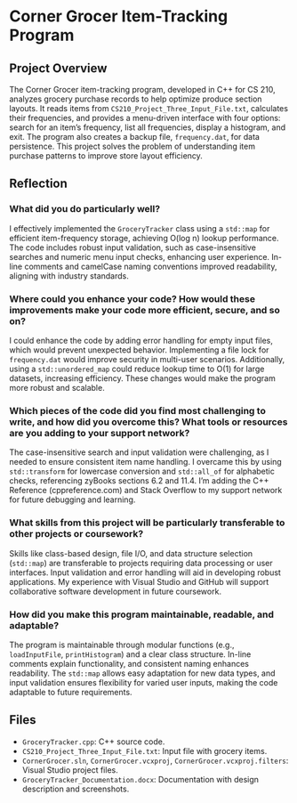 # Corner Grocer Item-Tracking Program

## Project Overview
The Corner Grocer item-tracking program, developed in C++ for CS 210, analyzes grocery purchase records to help optimize produce section layouts. It reads items from `CS210_Project_Three_Input_File.txt`, calculates their frequencies, and provides a menu-driven interface with four options: search for an item’s frequency, list all frequencies, display a histogram, and exit. The program also creates a backup file, `frequency.dat`, for data persistence. This project solves the problem of understanding item purchase patterns to improve store layout efficiency.

## Reflection

### What did you do particularly well?
I effectively implemented the `GroceryTracker` class using a `std::map` for efficient item-frequency storage, achieving O(log n) lookup performance. The code includes robust input validation, such as case-insensitive searches and numeric menu input checks, enhancing user experience. In-line comments and camelCase naming conventions improved readability, aligning with industry standards.

### Where could you enhance your code? How would these improvements make your code more efficient, secure, and so on?
I could enhance the code by adding error handling for empty input files, which would prevent unexpected behavior. Implementing a file lock for `frequency.dat` would improve security in multi-user scenarios. Additionally, using a `std::unordered_map` could reduce lookup time to O(1) for large datasets, increasing efficiency. These changes would make the program more robust and scalable.

### Which pieces of the code did you find most challenging to write, and how did you overcome this? What tools or resources are you adding to your support network?
The case-insensitive search and input validation were challenging, as I needed to ensure consistent item name handling. I overcame this by using `std::transform` for lowercase conversion and `std::all_of` for alphabetic checks, referencing zyBooks sections 6.2 and 11.4. I’m adding the C++ Reference (cppreference.com) and Stack Overflow to my support network for future debugging and learning.

### What skills from this project will be particularly transferable to other projects or coursework?
Skills like class-based design, file I/O, and data structure selection (`std::map`) are transferable to projects requiring data processing or user interfaces. Input validation and error handling will aid in developing robust applications. My experience with Visual Studio and GitHub will support collaborative software development in future coursework.

### How did you make this program maintainable, readable, and adaptable?
The program is maintainable through modular functions (e.g., `loadInputFile`, `printHistogram`) and a clear class structure. In-line comments explain functionality, and consistent naming enhances readability. The `std::map` allows easy adaptation for new data types, and input validation ensures flexibility for varied user inputs, making the code adaptable to future requirements.

## Files
- `GroceryTracker.cpp`: C++ source code.
- `CS210_Project_Three_Input_File.txt`: Input file with grocery items.
- `CornerGrocer.sln`, `CornerGrocer.vcxproj`, `CornerGrocer.vcxproj.filters`: Visual Studio project files.
- `GroceryTracker_Documentation.docx`: Documentation with design description and screenshots.
